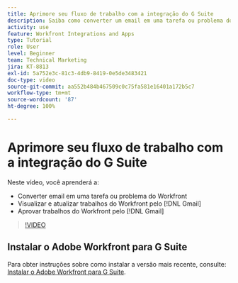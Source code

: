 ```yaml
---
title: Aprimore seu fluxo de trabalho com a integração do G Suite
description: Saiba como converter um email em uma tarefa ou problema do  [!DNL Workfront]  e como visualizar, atualizar e aprovar trabalhos do  [!DNL Workfront]  [!DNL Workfront]  pelo Gmail.
activity: use
feature: Workfront Integrations and Apps
type: Tutorial
role: User
level: Beginner
team: Technical Marketing
jira: KT-8813
exl-id: 5a752e3c-81c3-4db9-8419-0e5de3483421
doc-type: video
source-git-commit: aa552b484b467509c0c75fa581e16401a172b5c7
workflow-type: tm+mt
source-wordcount: '87'
ht-degree: 100%

---
```


# Aprimore seu fluxo de trabalho com a integração do G Suite

Neste vídeo, você aprenderá a:

* Converter email em uma tarefa ou problema do Workfront
* Visualizar e atualizar trabalhos do Workfront pelo [!DNL Gmail]
* Aprovar trabalhos do Workfront pelo [!DNL Gmail]

>[!VIDEO](https://video.tv.adobe.com/v/335114/?quality=12&learn=on)

## Instalar o Adobe Workfront para G Suite

Para obter instruções sobre como instalar a versão mais recente, consulte: [Instalar o Adobe Workfront para G Suite](https://experienceleague.adobe.com/docs/workfront/using/adobe-workfront-integrations/workfront-for-g-suite/install-workfront-for-gsuite.html?lang=pt-BR).
